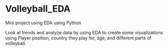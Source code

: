 # Volleyball_EDA
Mini project using EDA using Python


Look at trends and analyze data by using EDA to create some visualizations using Player position, country they play for, age, and different parts of volleyball.


